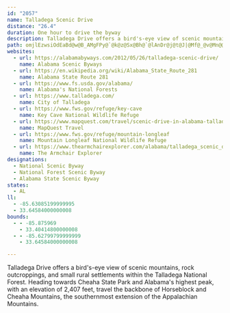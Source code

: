 ```yaml
---
id: "2057"
name: Talladega Scenic Drive
distance: "26.4"
duration: One hour to drive the byway
description: Talladega Drive offers a bird's-eye view of scenic mountains, rock outcroppings, and small rural settlements within the Talladega National Forest. Heading towards Cheaha State Park and Alabama's highest peak, with an elevation of 2,407 feet, travel the backbone of Horseblock and Cheaha Mountains, the southernmost extension of the Appalachian Mountains.
path: omjlEzwsiOdEaBd@w@B_AMgFPy@`@k@z@Sx@Bh@`@lAnDr@j@t@J|@Mf@_@v@Mn@@h@X\d@PfADfCE|@Uj@Y`@o@^mDxA_@d@Yt@Er@H|@h@fAr@v@dAnBD|CiDvLSpAHfAPb@r@t@t@X|IJz@Jz@f@b@l@RlAOdAYdA_AjBo@~BIbKTr@d@v@v@f@rCJjCClAPb@Px@t@d@|@fBfFhBrDbBnApOpHvBxCnBxD~@x@bALvFe@bBVZTpEjH`@zBHdCRlAj@`A`Ad@pA?`DsAfE?nCd@`CfA|JxGlAf@nA^hC^t@Vr_@nGxAd@hA~@t@jAhCpJ`BrCbEdE~UhTfAtAh@pATfAh@rKNx@f@lAtDlEb@|@xHd]r@`BlArAbAd@`CJvv@s@lBLnAf@nA~@~H`IfBjAzFxChAfAx@vA^fAbD`P\nAp@vA`BxApAl@fBPd`@e@|@FnA\hAf@n@j@`FtF|H`MvLtOfF|IlDvI|AnCtDdFpC`D~@x@`Bz@jA\xCZ`DS`KuChAS~A?l@JlBl@`Al@hAxAfCfFxArDn@xBfAtFtFd_@lAfErCrHjMzS|AlB`Ar@lAd@rBZlETr@HtBv@vB`BbE`EZh@\fAb@zJf@~C`FhPx@dAr@^bANrDNt@TnAbAbM|Rd@p@lEfEf@t@p@~AxBrJRj@~@tA|AjA~@Z`Hp@bCl@xAp@hAr@hCrClBnDpFrLvKd]xApCbBtBtFjF`EfCzX`Lj@`@|@dAtArBx@j@lAXbEWx@H~@Zx@p@Zf@jGfKfCrBvHxCn@^j@j@tHjJlGrGrExDdC~AfCpArPbFfHxAlI\`C`Ax@p@d@z@jE`Nr@`B`AvAlC`DlAfAtAx@xAd@~AVdKr@bEr@|D|@tAx@fAlAr@fB^pBxDf_@d@jBb@t@~A~ApCbAtAt@~HlI~AdAnATh@?vGy@rAJ~@d@^^b@fAn@xHExBa@xA_DnE[v@Y~AC`BN~AlBhGbElMx@`BZb@vA~@bARt@@r@GhBq@vIuGfBw@t@MnBBvBl@bC~AhAfAnBtCpA|Cv@lELrBYjA_@`@i@LsDRwDrCo@v@Y~@O~@D`AXv@p@l@b@JfCTh@GxCgBjCQnASh@k@nAsBr@_@f@Af@Lt@r@pI`PhAdBfB`AxDrAvIxD~@x@\x@Hr@IrAcA~F_@`D@jFXnCl@lCbE`L?r@U~@i@p@gLxDcAByEu@sISu@LUPIXPlAp@rA^^n@X`GpAZLT`AEb@eA`COz@J~@XjAx@~AbD~CfExBhBn@bDj@x@B|BKbDi@rG[nBJbO~DrDZrB~@jElCvAjAjCbDxArCbCbB~A~AhAlAlArB~DhHx@lBr@hCrAtGj@zAr@lAzp@bw@`F|GrDtGdQ``@fBjCxA`BrC|Bxt@x_@`BdAbBdBzg@hp@xDbH|@~@fK`IbBdBd@`A\pBh@~]j@lEbAjElF|Nx@~A~@~@lIfD|A^dADdHa@x@H`D~AdFlGvB|AtB`@zFEpJxBr@ArF}An@g@hB_C~@a@tKw@bBJnAX
websites:
  - url: https://alabamabyways.com/2012/05/26/talladega-scenic-drive/
    name: Alabama Scenic Byways
  - url: https://en.wikipedia.org/wiki/Alabama_State_Route_281
    name: Alabama State Route 281
  - url: https://www.fs.usda.gov/alabama/
    name: Alabama's National Forests
  - url: https://www.talladega.com/
    name: City of Talladega
  - url: https://www.fws.gov/refuge/key-cave
    name: Key Cave National Wildlife Refuge
  - url: https://www.mapquest.com/travel/scenic-drive-in-alabama-talladega-scenic-drive-ga.htm
    name: MapQuest Travel
  - url: https://www.fws.gov/refuge/mountain-longleaf
    name: Mountain Longleaf National Wildlife Refuge
  - url: https://www.thearmchairexplorer.com/alabama/talladega_scenic_drive.php
    name: The Armchair Explorer
designations:
  - National Scenic Byway
  - National Forest Scenic Byway
  - Alabama State Scenic Byway
states:
  - AL
ll:
  - -85.63085199999995
  - 33.64584000000008
bounds:
  - - -85.875969
    - 33.40414800000008
  - - -85.62799799999999
    - 33.64584000000008

---
```


Talladega Drive offers a bird's-eye view of scenic mountains, rock outcroppings, and small rural settlements within the Talladega National Forest. Heading towards Cheaha State Park and Alabama's highest peak, with an elevation of 2,407 feet, travel the backbone of Horseblock and Cheaha Mountains, the southernmost extension of the Appalachian Mountains.
